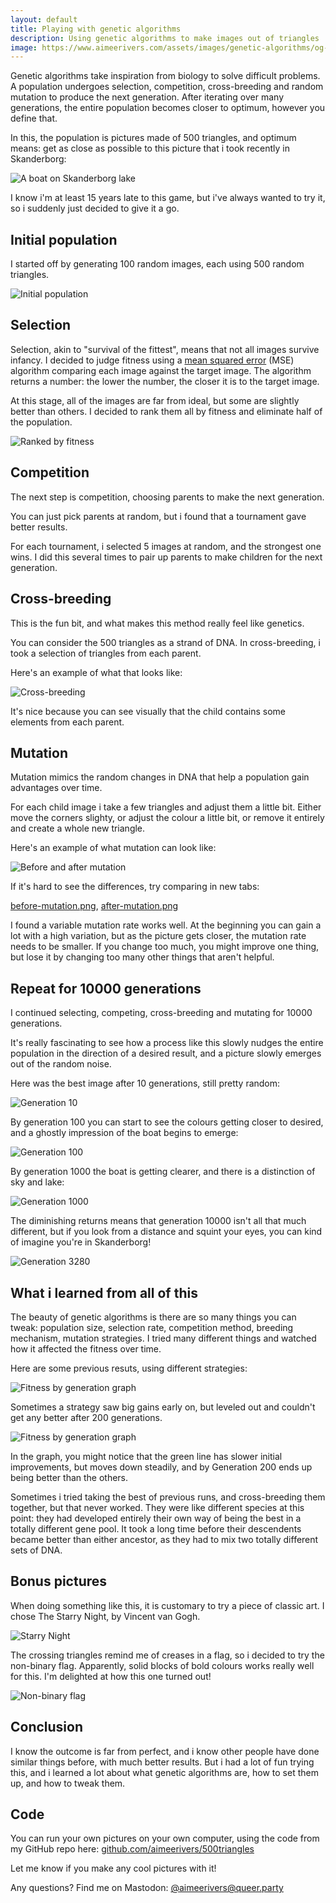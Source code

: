 ```yaml
---
layout: default
title: Playing with genetic algorithms
description: Using genetic algorithms to make images out of triangles
image: https://www.aimeerivers.com/assets/images/genetic-algorithms/og-image.jpg
---
```


Genetic algorithms take inspiration from biology to solve difficult problems. A population undergoes selection, competition, cross-breeding and random mutation to produce the next generation. After iterating over many generations, the entire population becomes closer to optimum, however you define that.

In this, the population is pictures made of 500 triangles, and optimum means: get as close as possible to this picture that i took recently in Skanderborg:

![A boat on Skanderborg lake](/assets/images/genetic-algorithms/a-boat-on-skanderborg-lake.png)

I know i'm at least 15 years late to this game, but i've always wanted to try it, so i suddenly just decided to give it a go.

## Initial population

I started off by generating 100 random images, each using 500 random triangles.

![Initial population](/assets/images/genetic-algorithms/initial-population.png)

## Selection

Selection, akin to "survival of the fittest", means that not all images survive infancy. I decided to judge fitness using a [mean squared error](https://en.wikipedia.org/wiki/Mean_squared_error) (MSE) algorithm comparing each image against the target image. The algorithm returns a number: the lower the number, the closer it is to the target image.

At this stage, all of the images are far from ideal, but some are slightly better than others. I decided to rank them all by fitness and eliminate half of the population.

![Ranked by fitness](/assets/images/genetic-algorithms/ranked-by-fitness.png)

## Competition

The next step is competition, choosing parents to make the next generation.

You can just pick parents at random, but i found that a tournament gave better results.

For each tournament, i selected 5 images at random, and the strongest one wins. I did this several times to pair up parents to make children for the next generation.

## Cross-breeding

This is the fun bit, and what makes this method really feel like genetics.

You can consider the 500 triangles as a strand of DNA. In cross-breeding, i took a selection of triangles from each parent.

Here's an example of what that looks like:

![Cross-breeding](/assets/images/genetic-algorithms/cross-breeding.png)

It's nice because you can see visually that the child contains some elements from each parent.

## Mutation

Mutation mimics the random changes in DNA that help a population gain advantages over time.

For each child image i take a few triangles and adjust them a little bit. Either move the corners slighty, or adjust the colour a little bit, or remove it entirely and create a whole new triangle.

Here's an example of what mutation can look like:

![Before and after mutation](/assets/images/genetic-algorithms/before-and-after-mutation.png)

If it's hard to see the differences, try comparing in new tabs:

[before-mutation.png](/assets/images/genetic-algorithms/before-mutation.png), [after-mutation.png](/assets/images/genetic-algorithms/after-mutation.png)

I found a variable mutation rate works well. At the beginning you can gain a lot with a high variation, but as the picture gets closer, the mutation rate needs to be smaller. If you change too much, you might improve one thing, but lose it by changing too many other things that aren't helpful.

## Repeat for 10000 generations

I continued selecting, competing, cross-breeding and mutating for 10000 generations.

It's really fascinating to see how a process like this slowly nudges the entire population in the direction of a desired result, and a picture slowly emerges out of the random noise.

Here was the best image after 10 generations, still pretty random:

![Generation 10](/assets/images/genetic-algorithms/generation_0010.png)

By generation 100 you can start to see the colours getting closer to desired, and a ghostly impression of the boat begins to emerge:

![Generation 100](/assets/images/genetic-algorithms/generation_0100.png)

By generation 1000 the boat is getting clearer, and there is a distinction of sky and lake:

![Generation 1000](/assets/images/genetic-algorithms/generation_1000.png)

The diminishing returns means that generation 10000 isn't all that much different, but if you look from a distance and squint your eyes, you can kind of imagine you're in Skanderborg!

![Generation 3280](/assets/images/genetic-algorithms/generation_10000.png)



## What i learned from all of this

The beauty of genetic algorithms is there are so many things you can tweak: population size, selection rate, competition method, breeding mechanism, mutation strategies. I tried many different things and watched how it affected the fitness over time.

Here are some previous resuts, using different strategies:

![Fitness by generation graph](/assets/images/genetic-algorithms/previous-bests.png)

Sometimes a strategy saw big gains early on, but leveled out and couldn't get any better after 200 generations.

![Fitness by generation graph](/assets/images/genetic-algorithms/fitness-by-generation-graph.png)

In the graph, you might notice that the green line has slower initial improvements, but moves down steadily, and by Generation 200 ends up being better than the others.

Sometimes i tried taking the best of previous runs, and cross-breeding them together, but that never worked. They were like different species at this point: they had developed entirely their own way of being the best in a totally different gene pool. It took a long time before their descendents became better than either ancestor, as they had to mix two totally different sets of DNA.

## Bonus pictures

When doing something like this, it is customary to try a piece of classic art. I chose The Starry Night, by Vincent van Gogh.

![Starry Night](/assets/images/genetic-algorithms/starry-night.png)

The crossing triangles remind me of creases in a flag, so i decided to try the non-binary flag. Apparently, solid blocks of bold colours works really well for this. I'm delighted at how this one turned out!

![Non-binary flag](/assets/images/genetic-algorithms/enby-flag.png)

## Conclusion

I know the outcome is far from perfect, and i know other people have done similar things before, with much better results. But i had a lot of fun trying this, and i learned a lot about what genetic algorithms are, how to set them up, and how to tweak them.

## Code

You can run your own pictures on your own computer, using the code from my GitHub repo here: [github.com/aimeerivers/500triangles](https://github.com/aimeerivers/500triangles)

Let me know if you make any cool pictures with it!

Any questions? Find me on Mastodon: [@aimeerivers@queer.party](https://queer.party/@aimeerivers)
